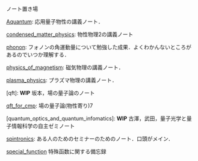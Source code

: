 ノート置き場

[Aquantum](https://github.com/YutoMSD/AQuantum/blob/main/main.pdf): 応用量子物性の講義ノート．

[condensed_matter_physics](https://github.com/YutoMSD/physics_notes/blob/main/condensed_matter_physics/main.pdf): 物性物理2の講義ノート

[phonon](https://github.com/YutoMSD/physics_notes/blob/main/phonon/main.pdf): フォノンの角運動量について勉強した成果．よくわかんないところがあるのでいつか理解する．

[physics_of_magnetism](https://github.com/YutoMSD/physics_notes/blob/main/physics_of_magnetism/main.pdf): 磁気物理の講義ノート．

[plasma_physics](https://github.com/YutoMSD/physics_notes/blob/main/plasma_physics/main.pdf): プラズマ物理の講義ノート．

[qft]: **WIP** 坂本，場の量子論のノート

[qft_for_cmp](https://github.com/YutoMSD/physics_notes/blob/main/qft_for_cmp/main.pdf): 場の量子論(物性寄り)7

[quantum_optics_and_quantum_infomatics]: **WIP** 古澤，武田，量子光学と量子情報科学の自主ゼミノート

[spintronics](https://github.com/YutoMSD/physics_notes/blob/main/spintronics/main.pdf): ある人のためのセミナーのためのノート．口頭がメイン．

[special_function](https://github.com/harry-arbrebleu/special_function/blob/main/main.pdf) 特殊函数に関する備忘録